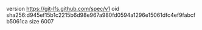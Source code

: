 version https://git-lfs.github.com/spec/v1
oid sha256:d945ef15b1c2215b6d98e967a980fd0594a1296e15061dfc4ef9fabcfb5061ca
size 6007

